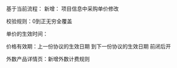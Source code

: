 基于当前流程：
新增：
项目信息中采购单价修改


校验规则：0到正无穷全覆盖

单价的生效时间：

价格有效期：上一份协议的生效日期 到下一份协议的生效日期 前闭后开

外数产品详情页：新增外数计费规则